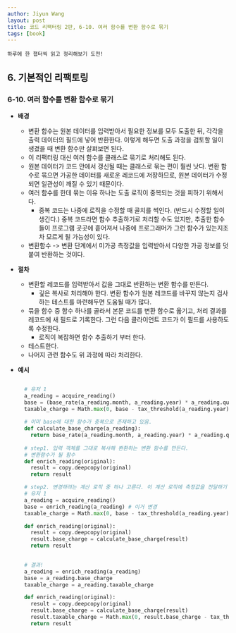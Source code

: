 ```yaml
---
author: Jiyun Wang
layout: post
title: 코드 리팩터링 2판, 6-10. 여러 함수를 변환 함수로 묶기
tags: [book]
---
```


```
하루에 한 챕터씩 읽고 정리해보기 도전!
```
## 6. 기본적인 리팩토링 
### 6-10. 여러 함수를 변환 함수로 묶기
- **배경**  
  - 변환 함수는 원본 데이터를 입력받아서 필요한 정보를 모두 도출한 뒤, 각각을 출력 데이터의 필드에 넣어 반환한다. 이렇게 해두면 도출 과정을 검토할 일이 생겼을 때 변환 함수만 살펴보면 된다.
  - 이 리팩터링 대신 여러 함수를 클래스로 묶기로 처리해도 된다.
  - 원본 데이터가 코드 안에서 갱신될 때는 클래스로 묶는 편이 훨씬 낫다. 변환 함수로 묶으면 가공한 데이터를 새로운 레코드에 저장하므로, 원본 데이터가 수정되면 일관성이 깨질 수 있기 때문이다.
  - 여러 함수를 한데 묶는 이유 하나는 도출 로직이 중복되는 것을 피하기 위해서다.
    - 중복 코드는 나중에 로직을 수정할 때 골치를 썩인다. (반드시 수정할 일이 생긴다.) 중복 코드라면 함수 추출하기로 처리할 수도 있지만, 추출한 함수들이 프로그램 곳곳에 흩어져서 나중에 프로그래머가 그런 함수가 있는지조차 모르게 될 가능성이 있다.
  - 변환함수 -> 변환 단계에서 미가공 측정값을 입력받아서 다양한 가공 정보를 덧붙여 반환하는 것이다.
  
- **절차**  
	- 변환할 레코드를 입력받아서 값을 그대로 반환하는 변환 함수를 만든다.
      - 깊은 복사로 처리해야 한다. 변환 함수가 원본 레코드를 바꾸지 않는지 검사하는 테스트를 마련해두면 도움될 때가 많다.
    - 묶을 함수 중 함수 하나를 골라서 본문 코드를 변환 함수로 옮기고, 처리 결과를 레코드에 새 필드로 기록한다. 그런 다음 클라이언트 코드가 이 필드를 사용하도록 수정한다.
      - 로직이 복잡하면 함수 추출하기 부터 한다.
    - 테스트한다.
    - 나머지 관련 함수도 위 과정에 따라 처리한다.
  
- **예시**
  ```python

    # 유저 1
    a_reading = acquire_reading()
    base = (base_rate(a_reading.month, a_reading.year) * a_reading.quantity)
    taxable_charge = Math.max(0, base - tax_threshold(a_reading.year)
    
    # 이미 base에 대한 함수가 중복으로 존재하고 있음.
    def calculate_base_charge(a_reading): 
      return base_rate(a_reading.month, a_reading.year) * a_reading.quantity
    
    # step1. 입력 객체를 그대로 복사해 봔환하는 변환 함수를 만든다. 
    # 변환함수가 될 함수
    def enrich_reading(original):
      result = copy.deepcopy(original)
      return result
  
    # step2. 변경하려는 계산 로직 중 하나 고른다. 이 계산 로직에 측정값을 전달하기 전에 부가 정보를 덧붙이도록 수정한다.
    # 유저 1
    a_reading = acquire_reading()
    base = enrich_reading(a_reading) # 이거 변경
    taxable_charge = Math.max(0, base - tax_threshold(a_reading.year)
  
    def enrich_reading(original):
      result = copy.deepcopy(original)
      result.base_charge = calculate_base_charge(result)
      return result
    
  
    # 결과!
    a_reading = enrich_reading(a_reading)
    base = a_reading.base_charge
    taxable_charge = a_reading.taxable_charge
  
    def enrich_reading(original):
      result = copy.deepcopy(original)
      result.base_charge = calculate_base_charge(result)
      result.taxable_charge = Math.max(0, result.base_charge - tax_threshold(result.year)
      return result
  ```